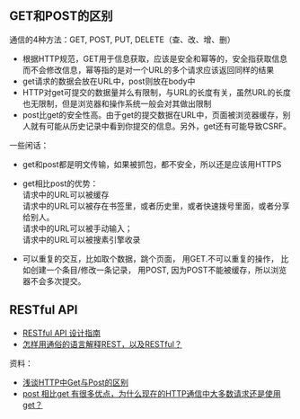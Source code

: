 ## GET和POST的区别  
通信的4种方法：GET, POST, PUT, DELETE（查、改、增、删）  

- 根据HTTP规范，GET用于信息获取，应该是安全和幂等的，安全指获取信息而不会修改信息，幂等指的是对一个URL的多个请求应该返回同样的结果  
- get请求的数据会放在URL中，post则放在body中  
- HTTP对get可提交的数据量并么有限制，与URL的长度有关，虽然URL的长度也无限制，但是浏览器和操作系统一般会对其做出限制  
- post比get的安全性高。由于get的提交数据在URL中，页面被浏览器缓存，别人就有可能从历史记录中看到你提交的信息。另外，get还有可能导致CSRF。

一些闲话：
- get和post都是明文传输，如果被抓包，都不安全，所以还是应该用HTTPS

- get相比post的优势：  
请求中的URL可以被缓存  
请求中的URL可以被存在书签里，或者历史里，或者快速拨号里面，或者分享给别人。  
请求中的URL可以被手动输入；  
请求中的URL可以被搜素引擎收录  

- 可以重复的交互，比如取个数据，跳个页面， 用GET.不可以重复的操作， 比如创建一个条目/修改一条记录， 用POST, 因为POST不能被缓存，所以浏览器不会多次提交。

## RESTful API
- [RESTful API 设计指南](http://www.ruanyifeng.com/blog/2014/05/restful_api.html)
- [怎样用通俗的语言解释REST，以及RESTful？](https://www.zhihu.com/question/28557115)

资料：  
- [浅谈HTTP中Get与Post的区别](http://www.cnblogs.com/hyddd/archive/2009/03/31/1426026.html#3762804)  
- [post 相比get 有很多优点，为什么现在的HTTP通信中大多数请求还是使用get？](https://www.zhihu.com/question/31640769)
 
